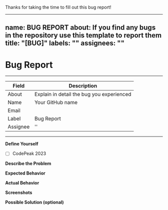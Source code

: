 Thanks for taking the time to fill out this bug report!

---
name: BUG REPORT
about: If you find any bugs in the repository use this template to report them
title: "[BUG]"
labels: ""
assignees: ""
---

# Bug Report

<!-- If you found a bug in the code, please report it using this template. -->

---

| Field    | Description                               |
| -------- | ----------------------------------------- |
| About    | Explain in detail the bug you experienced |
| Name     | Your GitHub name                          |
| Email    |                                           |
| Label    | Bug Report                                |
| Assignee | ''                                        |

<!-- Your GitHub profile link -->

---

**Define Yourself**

- [ ] CodePeak 2023

<!-- Have you talked to any of the Moderators or Project Admin (Prathima Kadari) before creating this issue? If not, please have a quick discussion first and then once approved, create this bug report. -->

**Describe the Problem**

<!-- A clear and concise description of what the problem is. -->

**Expected Behavior**

<!-- A clear and concise description of what you expected to happen. -->

**Actual Behavior**

<!-- A clear and concise description of what actually happened. -->

**Screenshots**

<!-- If applicable, add screenshots to help explain the bug. -->

**Possible Solution (optional)**

<!-- If you have suggestions on a possible solution, please describe it here. -->
